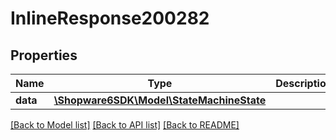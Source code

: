 # InlineResponse200282

## Properties
Name | Type | Description | Notes
------------ | ------------- | ------------- | -------------
**data** | [**\Shopware6SDK\Model\StateMachineState**](StateMachineState.md) |  | [optional] 

[[Back to Model list]](../../README.md#documentation-for-models) [[Back to API list]](../../README.md#documentation-for-api-endpoints) [[Back to README]](../../README.md)

